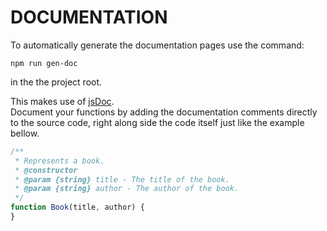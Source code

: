 # DOCUMENTATION

To automatically generate the documentation pages use the command:
```
npm run gen-doc
```
in the the project root.

This makes use of [jsDoc](http://usejsdoc.org/).<br />
Document your functions by adding the documentation comments directly to the source code, right along side the code itself just like the example bellow.
```javascript
/**
 * Represents a book.
 * @constructor
 * @param {string} title - The title of the book.
 * @param {string} author - The author of the book.
 */
function Book(title, author) {
}
```
